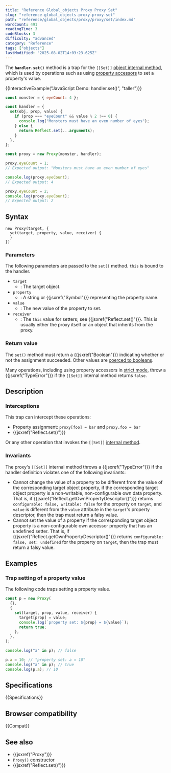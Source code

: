 ```yaml
---
title: "Reference Global_objects Proxy Proxy Set"
slug: "reference-global_objects-proxy-proxy-set"
path: "reference/global_objects/proxy/proxy/set/index.md"
wordCount: 491
readingTime: 3
codeBlocks: 3
difficulty: "advanced"
category: "Reference"
tags: ["objects"]
lastModified: "2025-08-02T14:03:23.625Z"
---
```



The **`handler.set()`** method is a trap for the `[[Set]]` [object internal method](/en-US/docs/Web/JavaScript/Reference/Global_Objects/Proxy#object_internal_methods), which is used by operations such as using [property accessors](/en-US/docs/Web/JavaScript/Reference/Operators/Property_accessors) to set a property's value.

{{InteractiveExample("JavaScript Demo: handler.set()", "taller")}}

```js interactive-example
const monster = { eyeCount: 4 };

const handler = {
  set(obj, prop, value) {
    if (prop === "eyeCount" && value % 2 !== 0) {
      console.log("Monsters must have an even number of eyes");
    } else {
      return Reflect.set(...arguments);
    }
  },
};

const proxy = new Proxy(monster, handler);

proxy.eyeCount = 1;
// Expected output: "Monsters must have an even number of eyes"

console.log(proxy.eyeCount);
// Expected output: 4

proxy.eyeCount = 2;
console.log(proxy.eyeCount);
// Expected output: 2
```

## Syntax

```js-nolint
new Proxy(target, {
  set(target, property, value, receiver) {
  }
})
```

### Parameters

The following parameters are passed to the `set()` method. `this` is bound to the handler.

- `target`
  - : The target object.
- `property`
  - : A string or {{jsxref("Symbol")}} representing the property name.
- `value`
  - : The new value of the property to set.
- `receiver`
  - : The `this` value for setters; see {{jsxref("Reflect.set()")}}. This is usually either the proxy itself or an object that inherits from the proxy.

### Return value

The `set()` method must return a {{jsxref("Boolean")}} indicating whether or not the assignment succeeded. Other values are [coerced to booleans](/en-US/docs/Web/JavaScript/Reference/Global_Objects/Boolean#boolean_coercion).

Many operations, including using property accessors in [strict mode](/en-US/docs/Web/JavaScript/Reference/Strict_mode), throw a {{jsxref("TypeError")}} if the `[[Set]]` internal method returns `false`.

## Description

### Interceptions

This trap can intercept these operations:

- Property assignment: `proxy[foo] = bar` and `proxy.foo = bar`
- {{jsxref("Reflect.set()")}}

Or any other operation that invokes the `[[Set]]` [internal method](/en-US/docs/Web/JavaScript/Reference/Global_Objects/Proxy#object_internal_methods).

### Invariants

The proxy's `[[Set]]` internal method throws a {{jsxref("TypeError")}} if the handler definition violates one of the following invariants:

- Cannot change the value of a property to be different from the value of the corresponding target object property, if the corresponding target object property is a non-writable, non-configurable own data property. That is, if {{jsxref("Reflect.getOwnPropertyDescriptor()")}} returns `configurable: false, writable: false` for the property on `target`, and `value` is different from the `value` attribute in the `target`'s property descriptor, then the trap must return a falsy value.
- Cannot set the value of a property if the corresponding target object property is a non-configurable own accessor property that has an undefined setter. That is, if {{jsxref("Reflect.getOwnPropertyDescriptor()")}} returns `configurable: false, set: undefined` for the property on `target`, then the trap must return a falsy value.

## Examples

### Trap setting of a property value

The following code traps setting a property value.

```js
const p = new Proxy(
  {},
  {
    set(target, prop, value, receiver) {
      target[prop] = value;
      console.log(`property set: ${prop} = ${value}`);
      return true;
    },
  },
);

console.log("a" in p); // false

p.a = 10; // "property set: a = 10"
console.log("a" in p); // true
console.log(p.a); // 10
```

## Specifications

{{Specifications}}

## Browser compatibility

{{Compat}}

## See also

- {{jsxref("Proxy")}}
- [`Proxy()` constructor](/en-US/docs/Web/JavaScript/Reference/Global_Objects/Proxy/Proxy)
- {{jsxref("Reflect.set()")}}
